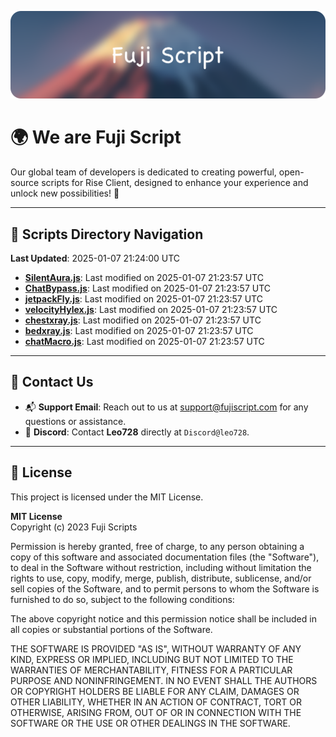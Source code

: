 ![Banner](.github/b.webp)

# 🌍 **We are Fuji Script**

Our global team of developers is dedicated to creating powerful, open-source scripts for Rise Client, designed to enhance your experience and unlock new possibilities! 🌟

---
<!-- SCRIPTS_NAVIGATION_START -->
## 📂 **Scripts Directory Navigation**

**Last Updated**: 2025-01-07 21:24:00 UTC

- **[SilentAura.js](scripts/SilentAura.js)**: Last modified on 2025-01-07 21:23:57 UTC
- **[ChatBypass.js](scripts/ChatBypass.js)**: Last modified on 2025-01-07 21:23:57 UTC
- **[jetpackFly.js](scripts/jetpackFly.js)**: Last modified on 2025-01-07 21:23:57 UTC
- **[velocityHylex.js](scripts/velocityHylex.js)**: Last modified on 2025-01-07 21:23:57 UTC
- **[chestxray.js](scripts/chestxray.js)**: Last modified on 2025-01-07 21:23:57 UTC
- **[bedxray.js](scripts/bedxray.js)**: Last modified on 2025-01-07 21:23:57 UTC
- **[chatMacro.js](scripts/chatMacro.js)**: Last modified on 2025-01-07 21:23:57 UTC

<!-- SCRIPTS_NAVIGATION_END -->

---

## 💬 **Contact Us**  
- 📬 **Support Email**: Reach out to us at [support@fujiscript.com](mailto:support@fujiscript.com) for any questions or assistance.  
- 💬 **Discord**: Contact **Leo728** directly at `Discord@leo728`.

---

## 📜 **License**

This project is licensed under the MIT License.  

**MIT License**  
Copyright (c) 2023 Fuji Scripts  

Permission is hereby granted, free of charge, to any person obtaining a copy of this software and associated documentation files (the "Software"), to deal in the Software without restriction, including without limitation the rights to use, copy, modify, merge, publish, distribute, sublicense, and/or sell copies of the Software, and to permit persons to whom the Software is furnished to do so, subject to the following conditions:  

The above copyright notice and this permission notice shall be included in all copies or substantial portions of the Software.  

THE SOFTWARE IS PROVIDED "AS IS", WITHOUT WARRANTY OF ANY KIND, EXPRESS OR IMPLIED, INCLUDING BUT NOT LIMITED TO THE WARRANTIES OF MERCHANTABILITY, FITNESS FOR A PARTICULAR PURPOSE AND NONINFRINGEMENT. IN NO EVENT SHALL THE AUTHORS OR COPYRIGHT HOLDERS BE LIABLE FOR ANY CLAIM, DAMAGES OR OTHER LIABILITY, WHETHER IN AN ACTION OF CONTRACT, TORT OR OTHERWISE, ARISING FROM, OUT OF OR IN CONNECTION WITH THE SOFTWARE OR THE USE OR OTHER DEALINGS IN THE SOFTWARE.  
